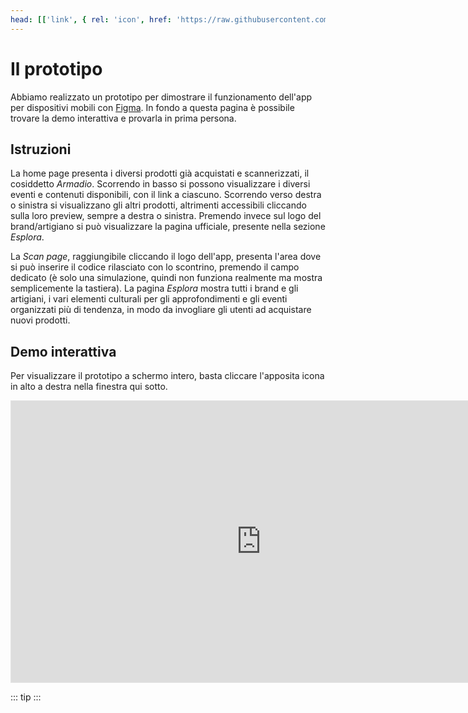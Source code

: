 ```yaml
---
head: [['link', { rel: 'icon', href: 'https://raw.githubusercontent.com/FedoraOrg/Fedora/main/resources/favicon.ico' }]]
---
```


# Il prototipo
Abbiamo realizzato un prototipo per dimostrare il funzionamento dell'app per dispositivi mobili con [Figma](https://www.figma.com/). In fondo a questa pagina è possibile trovare la demo interattiva e provarla in prima persona.

## Istruzioni
La home page presenta i diversi prodotti già acquistati e scannerizzati, il cosiddetto *Armadio*. Scorrendo in basso si possono visualizzare i diversi eventi e contenuti disponibili, con il link a ciascuno.
Scorrendo verso destra o sinistra si visualizzano gli altri prodotti, altrimenti accessibili cliccando sulla loro preview, sempre a destra o sinistra. Premendo invece sul logo del brand/artigiano si può visualizzare la pagina ufficiale, presente nella sezione *Esplora*.

La *Scan page*, raggiungibile cliccando il logo dell'app, presenta l'area dove si può inserire il codice rilasciato con lo scontrino, premendo il campo dedicato (è solo una simulazione, quindi non funziona realmente ma mostra semplicemente la tastiera).
La pagina *Esplora* mostra tutti i brand e gli artigiani, i vari elementi culturali per gli approfondimenti e gli eventi organizzati più di tendenza, in modo da invogliare gli utenti ad acquistare nuovi prodotti.

## Demo interattiva
Per visualizzare il prototipo a schermo intero, basta cliccare l'apposita icona <i class="fa-solid fa-up-right-and-down-left-from-center"></i> in alto a destra nella finestra qui sotto.

<iframe style="border: 1px solid rgba(0, 0, 0, 0.1);" width="800" height="450" src="https://www.figma.com/embed?embed_host=share&url=https%3A%2F%2Fwww.figma.com%2Fproto%2FmGwnuEuG3dmk4xylunSfiG%2FFedora%3Ftype%3Ddesign%26node-id%3D342-209%26t%3DY8rQn1CgHsHwitbH-1%26scaling%3Dscale-down%26page-id%3D271%3A2%26starting-point-node-id%3D342%3A270%26mode%3Ddesign" allowfullscreen></iframe>

::: tip <CustomFooter/>
:::
